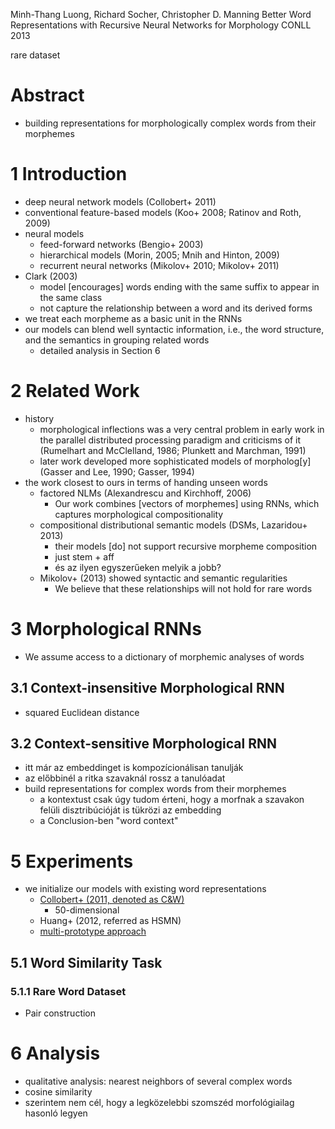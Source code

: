 Minh-Thang Luong, Richard Socher, Christopher D. Manning
Better Word Representations with Recursive Neural Networks for Morphology
CONLL 2013

rare dataset

# Abstract

* building representations for morphologically complex words 
  from their morphemes

# 1 Introduction

* deep neural network models (Collobert+ 2011)
* conventional feature-based models (Koo+ 2008; Ratinov and Roth, 2009)
* neural models
  * feed-forward networks (Bengio+ 2003)
  * hierarchical models (Morin, 2005; Mnih and Hinton, 2009)
  * recurrent neural networks (Mikolov+ 2010; Mikolov+ 2011)
* Clark (2003)
  * model [encourages] words ending with the same suffix to appear in the same
    class
  * not capture the relationship between a word and its derived forms
* we treat each morpheme as a basic unit in the RNNs
* our models can blend well syntactic information, i.e., the word structure,
  and the semantics in grouping related words
  * detailed analysis in Section 6

# 2 Related Work

* history
  * morphological inflections was a very central problem in early work in the
    parallel distributed processing paradigm and criticisms of it 
    (Rumelhart and McClelland, 1986; Plunkett and Marchman, 1991)
  * later work developed more sophisticated models of morpholog[y]
    (Gasser and Lee, 1990; Gasser, 1994)
* the work closest to ours in terms of handing unseen words
  * factored NLMs (Alexandrescu and Kirchhoff, 2006)
    * Our work combines [vectors of morphemes] using RNNs, which captures
      morphological compositionality
  * compositional distributional semantic models (DSMs, Lazaridou+ 2013)
    * their models [do] not support recursive morpheme composition
    * just stem + aff
    * és az ilyen egyszerűeken melyik a jobb?
  * Mikolov+ (2013) showed syntactic and semantic regularities
    * We believe that these relationships will not hold for rare words

# 3 Morphological RNNs

* We assume access to a dictionary of morphemic analyses of words

## 3.1 Context-insensitive Morphological RNN

* squared Euclidean distance

## 3.2 Context-sensitive Morphological RNN

* itt már az embeddinget is kompozícionálisan tanulják
* az előbbinél a ritka szavaknál rossz a tanulóadat
* build representations for complex words from their morphemes
  * a kontextust csak úgy tudom érteni, hogy 
    a morfnak a szavakon felüli disztribúcióját is tükrözi az embedding
  * a Conclusion-ben "word context"

# 5 Experiments

* we initialize our models with existing word representations
  * [Collobert+ (2011, denoted as C&W)](http://ronan.collobert.com/senna/)
    * 50-dimensional
  * Huang+ (2012, referred as HSMN)
  * [multi-prototype approach](http://wwwnlp.stanford.edu/~ehhuang/)

## 5.1 Word Similarity Task

### 5.1.1 Rare Word Dataset

* Pair construction

# 6 Analysis

* qualitative analysis: nearest neighbors of several complex words
* cosine similarity
* szerintem nem cél, hogy a legközelebbi szomszéd morfológiailag hasonló legyen
